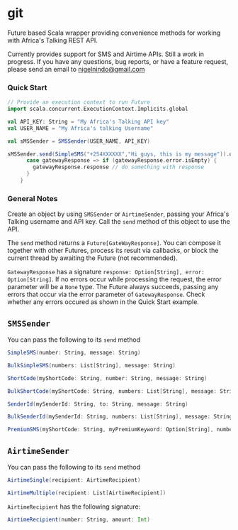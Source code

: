 # git
Future based Scala wrapper providing convenience methods for working with Africa's Talking REST API.

Currently provides support for SMS and Airtime APIs. Still a work in progress. If you have any questions, bug reports, or have a feature request, please send an email to nigelnindo@gmail.com



### Quick Start

```scala
// Provide an execution context to run Future
import scala.concurrent.ExecutionContext.Implicits.global

val API_KEY: String = "My Africa's Talking API key"
val USER_NAME = "My Africa's talking Username"

val sMSSender = SMSSender(USER_NAME, API_KEY)

sMSSender.send(SimpleSMS("+254XXXXXX","Hi guys, this is my message")).onSuccess{
      case gatewayResponse => if (gatewayResponse.error.isEmpty) {
        gatewayResponse.response // do something with response
      }
    }
```

### General Notes

Create an object by using `SMSSender` or `AirtimeSender`, passing your Africa's Talking username and API key. Call the `send` method of this object to use the API.

The `send` method returns a `Future[GateWayResponse]`. You can compose it together with other Futures, process its result via callbacks, or block the current thread by awaiting the Future (not recommended). 

`GatewayResponse` has a signature `response: Option[String], error: Option[String]`. If no errors occur while processing the request, the error parameter will be a `None` type. The Future always succeeds, passing any errors that occur via the error parameter of `GatewayResponse`. Check whether any errors occured as shown in the Quick Start example.

## `SMSSender`
You can pass the following to its `send` method
```scala
SimpleSMS(number: String, message: String)
```
```scala
BulkSimpleSMS(numbers: List[String], message: String)
```
```scala
ShortCode(myShortCode: String, number: String, message: String)
```
```scala
BulkShortCode(myShortCode: String, numbers: List[String], message: String)
```
```scala
SenderId(mySenderId: String, to: String, message: String)
```
```scala
BulkSenderId(mySenderId: String, numbers: List[String], message: String)
```
```scala
PremiumSMS(myShortCode: String, myPremiumKeyword: Option[String], number: String, message: String)
```

## `AirtimeSender` 

You can pass the following to its `send` method

```scala
AirtimeSingle(recipient: AirtimeRecipient)
```
```scala
AirtimeMultiple(recipient: List[AirtimeRecipient])
```
`AirtimeRecipient` has the following signature:
```scala
AirtimeRecipient(number: String, amount: Int)
```
